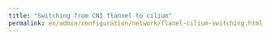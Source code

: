 ```yaml
---
title: "Switching from CNI flannel to cilium"
permalink: en/admin/configuration/network/flanel-cilium-switching.html
---
```

